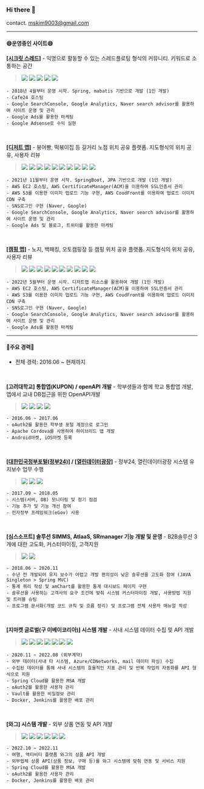 ### Hi there 👋
<!--
**779003/779003** is a ✨ _special_ ✨ repository because its `README.md` (this file) appears on your GitHub profile.

Here are some ideas to get you started:

- 🔭 I’m currently working on ...
- 🌱 I’m currently learning ...
- 👯 I’m looking to collaborate on ...
- 🤔 I’m looking for help with ...
- 💬 Ask me about ...
- 📫 How to reach me: ...
- 😄 Pronouns: ...
- ⚡ Fun fact: ...
-->

contact. mskim9003@gmail.com

-----
#### 😄운영중인 사이트😄
**[[시크릿 스레드]](http://secret-thread.com)** - 익명으로 활동할 수 있는 스레드플로팅 형식의 커뮤니티. 키워드로 소통하는 공간
  > <img src="https://img.shields.io/badge/Spring-6DB33F?style=for-the-badge&logo=Spring&logoColor=white"> <img src="https://img.shields.io/badge/Maria DB-003545?style=for-the-badge&logo=MariaDB&logoColor=white"> <img src="https://img.shields.io/badge/Google AdSense-4285F4?style=for-the-badge&logo=Google AdSense&logoColor=white"> <img src="https://img.shields.io/badge/Google Analytics-E37400?style=for-the-badge&logo=Google Analytics&logoColor=white"> <img src="https://img.shields.io/badge/Google Ads-4285F4?style=for-the-badge&logo=Google Ads&logoColor=white">
  
	- 2018년 4월부터 운영 시작. Spring, mabatis 기반으로 개발 (1인 개발)
	- Cafe24 호스팅
	- Google SearchConsole, Google Analytics, Naver search advisor를 활용하여 사이트 운영 및 관리
	- Google Ads를 활용한 마케팅
	- Google Adsense로 수익 실현
	
<br>

**[[디저트 맵]](https://dessert-map.com)** - 붕어빵, 떡볶이집 등 길거리 노점 위치 공유 플랫폼. 지도형식의 위치 공유, 사용자 리뷰
  > <img src="https://img.shields.io/badge/SpringBoot-6DB33F?style=for-the-badge&logo=SpringBoot&logoColor=white"> <img src="https://img.shields.io/badge/Spring Security-6DB33F?style=for-the-badge&logo=Spring Security&logoColor=white"> <img src="https://img.shields.io/badge/Maria DB-003545?style=for-the-badge&logo=MariaDB&logoColor=white"> <img src="https://img.shields.io/badge/Bootstrap-7952B3?style=for-the-badge&logo=Bootstrap&logoColor=white"> <img src="https://img.shields.io/badge/Amazon S3-569A31?style=for-the-badge&logo=AmazonS3&logoColor=white"> <img src="https://img.shields.io/badge/Amazon EC2-FF9900?style=for-the-badge&logo=Amazon EC2&logoColor=white"> <img src="https://img.shields.io/badge/Naver login-03C75A?style=for-the-badge&logo=Naver&logoColor=white"> <img src="https://img.shields.io/badge/Google login-4285F4?style=for-the-badge&logo=Google&logoColor=white"> <img src="https://img.shields.io/badge/Google Analytics-E37400?style=for-the-badge&logo=Google Analytics&logoColor=white"> <img src="https://img.shields.io/badge/Google Ads-4285F4?style=for-the-badge&logo=Google Ads&logoColor=white">
  
	- 2021년 11월부터 운영 시작. SpringBoot, JPA 기반으로 개발 (1인 개발)
	- AWS EC2 호스팅, AWS CertificateManager(ACM)을 이용하여 SSL인증서 관리
	- AWS S3를 이용한 이미지 업로드 기능 구현, AWS CoudFront를 이용하여 업로드 이미지 CDN 구축
	- SNS로그인 구현 (Naver, Google)
	- Google SearchConsole, Google Analytics, Naver search advisor를 활용하여 사이트 운영 및 관리
	- Google Ads 및 블로그, 트위터를 활용한 마케팅

<br>

**[[캠핑 맵]](https://camping-map.com)** - 노지, 백패킹, 오토캠핑장 등 캠핑 위치 공유 플랫폼. 지도형식의 위치 공유, 사용자 리뷰
 > <img src="https://img.shields.io/badge/SpringBoot-6DB33F?style=for-the-badge&logo=SpringBoot&logoColor=white"> <img src="https://img.shields.io/badge/Spring Security-6DB33F?style=for-the-badge&logo=Spring Security&logoColor=white"> <img src="https://img.shields.io/badge/Maria DB-003545?style=for-the-badge&logo=MariaDB&logoColor=white"> <img src="https://img.shields.io/badge/Bootstrap-7952B3?style=for-the-badge&logo=Bootstrap&logoColor=white"> <img src="https://img.shields.io/badge/Amazon S3-569A31?style=for-the-badge&logo=AmazonS3&logoColor=white"> <img src="https://img.shields.io/badge/Amazon EC2-FF9900?style=for-the-badge&logo=Amazon EC2&logoColor=white"> <img src="https://img.shields.io/badge/Naver login-03C75A?style=for-the-badge&logo=Naver&logoColor=white"> <img src="https://img.shields.io/badge/Google login-4285F4?style=for-the-badge&logo=Google&logoColor=white"> <img src="https://img.shields.io/badge/Google Analytics-E37400?style=for-the-badge&logo=Google Analytics&logoColor=white"> <img src="https://img.shields.io/badge/Google Ads-4285F4?style=for-the-badge&logo=Google Ads&logoColor=white">

	- 2022년 5월부터 운영 시작. 디저트맵 리소스를 활용하여 개발 (1인 개발)
	- AWS EC2 호스팅, AWS CertificateManager(ACM)을 이용하여 SSL인증서 관리
	- AWS S3를 이용한 이미지 업로드 기능 구현, AWS CoudFront를 이용하여 업로드 이미지 CDN 구축
	- SNS로그인 구현 (Naver, Google)
	- Google SearchConsole, Google Analytics, Naver search advisor를 활용하여 사이트 운영 및 관리
	- Google Ads를 활용한 마케팅
	
	
-----

#### 💬주요 경력💬

- 전체 경력: 2016.06 ~ 현재까지

<br>

**[고려대학교] 통합앱(KUPON) / openAPI 개발** - 학부생들과 함께 학교 통합앱 개발, 앱에서 교내 DB접근을 위한 OpenAPI개발
  > <img src="https://img.shields.io/badge/Spring-6DB33F?style=for-the-badge&logo=Spring&logoColor=white"> <img src="https://img.shields.io/badge/Spring Security-6DB33F?style=for-the-badge&logo=Spring Security&logoColor=white"> <img src="https://img.shields.io/badge/Oracle-F80000?style=for-the-badge&logo=Oracle&logoColor=white"> <img src="https://img.shields.io/badge/Apache Cordova-E8E8E8?style=for-the-badge&logo=Apache Cordova&logoColor=white">
  
  	- 2016.06 ~ 2017.06
	- oAuth2를 활용한 학부생 포털 계정으로 로그인
	- Apache Cordova를 사용하여 하이브리드 앱 개발
	- Android마켓, iOS마켓 등록
	
<br>

**[[대한민국정부포털(정부24)]](https://www.gov.kr/) / [[열린데이터광장]](https://data.seoul.go.kr/)** - 정부24, 열린데이터광장 시스템 유지보수 업무 수행
  > <img src="https://img.shields.io/badge/Spring-6DB33F?style=for-the-badge&logo=Spring&logoColor=white"> <img src="https://img.shields.io/badge/Oracle-F80000?style=for-the-badge&logo=Oracle&logoColor=white"> <img src="https://img.shields.io/badge/Postgre SQL-4169E1?style=for-the-badge&logo=PostgreSQL&logoColor=white">
  
	- 2017.09 ~ 2018.05
	- 시스템(서버, DB) 모니터링 및 정기 점검
	- 기능 추가 및 기능 개선 참여
	- 전자정부 프레임워크(eGov) 사용
	
<br>

**[심스소프트] 솔루션 SIMMS, AtlaaS, SRmanager 기능 개발 및 운영** - B2B솔루션 3개에 대한 고도화, 커스터마이징, 고객지원
  > <img src="https://img.shields.io/badge/Spring-6DB33F?style=for-the-badge&logo=Spring&logoColor=white"> <img src="https://img.shields.io/badge/MySQL-4479A1?style=for-the-badge&logo=MySQL&logoColor=white"> 
  
  	- 2018.06 ~ 2020.11
	- 수년 전 개발되어 유지 보수가 어렵고 개발 편의성이 낮은 솔루션을 고도화 참여 (JAVA Singleton > Spring MVC)
	- 통계 쿼리 작성 및 amChart를 활용한 통계 대시보드 페이지 구현
	- 솔루션을 사용하는 고객사의 요구 조건에 맞춰 시스템 커스터마이징 개발, 사용방법 지원 및 트러블 슈팅
	- 프로그램 문서화(개발 코드 규칙 및 흐름 정리) 및 프로그램 전체 사용자 매뉴얼 작성
	
<br>

**[지마켓 글로벌(구 이베이코리아)] 시스템 개발** - 사내 시스템 데이터 수집 및 API 개발
  > <img src="https://img.shields.io/badge/SpringBoot-6DB33F?style=for-the-badge&logo=SpringBoot&logoColor=white"> <img src="https://img.shields.io/badge/Spring Security-6DB33F?style=for-the-badge&logo=Spring Security&logoColor=white"> <img src="https://img.shields.io/badge/Spring Cloud-6DB33F?style=for-the-badge&logo=Spring &logoColor=white"> <img src="https://img.shields.io/badge/Maria DB-003545?style=for-the-badge&logo=MariaDB&logoColor=white"> <img src="https://img.shields.io/badge/Jenkins-D24939?style=for-the-badge&logo=Jenkins&logoColor=white">  <img src="https://img.shields.io/badge/Docker-2496ED?style=for-the-badge&logo=Docker&logoColor=white"> <img src="https://img.shields.io/badge/Vault-000000?style=for-the-badge&logo=Vault&logoColor=white">
  
  	- 2020.11 ~ 2022.08 (외부계약)
	- 외부 데이터(사내 타 시스템, Azure/CDNetworks, mail 데이터 파싱) 수집
	- 수집된 데이터를 통해 사내 시스템의 효율적인 지표 관리 및 반복 작업의 자동화를 API 형식으로 지원
	- Spring Cloud를 활용한 MSA 개발
	- oAuth2를 활용한 사용자 관리
	- Vault를 활용한 비밀정보 관리
	- Docker, Jenkins를 활용한 배포 관리 
	
	
<br>

**[와그] 시스템 개발** - 외부 상품 연동 및 API 개발
  > <img src="https://img.shields.io/badge/SpringBoot-6DB33F?style=for-the-badge&logo=SpringBoot&logoColor=white"> <img src="https://img.shields.io/badge/Spring Security-6DB33F?style=for-the-badge&logo=Spring Security&logoColor=white"> <img src="https://img.shields.io/badge/Spring Cloud-6DB33F?style=for-the-badge&logo=Spring &logoColor=white"> <img src="https://img.shields.io/badge/Maria DB-003545?style=for-the-badge&logo=MariaDB&logoColor=white"> <img src="https://img.shields.io/badge/Jenkins-D24939?style=for-the-badge&logo=Jenkins&logoColor=white">  <img src="https://img.shields.io/badge/Docker-2496ED?style=for-the-badge&logo=Docker&logoColor=white"> 
  
  	- 2022.10 ~ 2022.11
	- 여행, 액티비티 플랫폼 와그의 상품 API 개발
	- 외부업체 상품 API(상품 정보, 구매 등)를 와그 시스템에 맞춰 연동 및 서비스 지원
	- Spring Cloud를 활용한 MSA 개발
	- oAuth2를 활용한 사용자 관리
	- Docker, Jenkins를 활용한 배포 관리 
		
